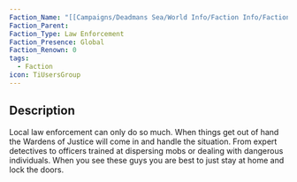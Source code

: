 ```yaml
---
Faction_Name: "[[Campaigns/Deadmans Sea/World Info/Faction Info/Factions/Major/Wardens of Justice]]"
Faction_Parent: 
Faction_Type: Law Enforcement
Faction_Presence: Global
Faction_Renown: 0
tags:
  - Faction
icon: TiUsersGroup
---
```

## Description
Local law enforcement can only do so much. When things get out of hand the Wardens of Justice will come in and handle the situation. From expert detectives to officers trained at dispersing mobs or dealing with dangerous individuals. When you see these guys you are best to just stay at home and lock the doors. 
